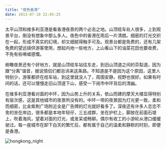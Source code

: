 ```yaml
---
title: "夜色香港"
date: 2013-07-10 22:45:25
---
```


太平山顶和维多利亚港是看香港夜景的两个必去之地。山顶缆车处人很多，上到观景平台，倒没有想象中那么多人。夜色中的香港在雨后一片清朗。细密的灯光交织在一起，形成不真实的幻境，却又细腻得触手可及。观景台都是免费的，还有几架免费的望远镜供游客使用，想起内地一些地方，上山看山下的油菜花田也要收费，不免有些唏嘘感慨。

俯瞰夜景还有个好地方，就是山顶缆车站往东走，到旧山顶道之间的芬梨道。因为跟“分离”谐音，据说情侣们都忌讳来这条路。不知道是不是因为这个原因，这里人特别少，游客都挤在缆车站，到这里就没人了，周围安静，视野也很好。如果有时间的话，还可以慢慢走旧山顶道下山，感受一下闹市中环背后的清幽。 

在维多利亚港看对面的中环，因为山势上升的关系，依山而建的摩天大楼显得特别有层次感，这是其他城市的夜景所没有的。中环一带的夜景因为灯光更一致，柔和而细密，比金紫荆广场附近全是广告牌的灯光就好看多了。深夜还有许多人恋恋不舍的坐在岸边，很多都是本地年轻仔，三五成群，坐在护栏上，脚放在前面石堤上，吹着海风，望着对面的灯光，或发呆或畅聊。偶尔有收工的小游轮从港口缓缓驶过。每一座城市在卸下白天的繁忙后，都有属于自己的温柔和静默的时刻，即便是香港。 

![hongkong_night](../../../images/2013/07/hongkong_night.jpg)